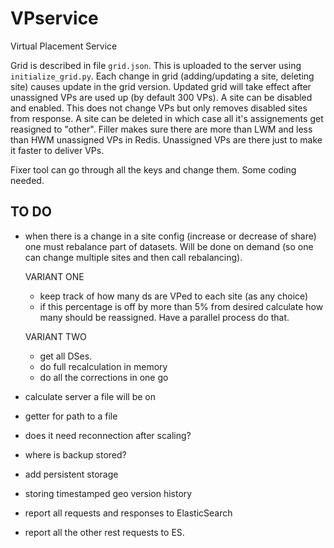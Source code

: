 # VPservice
Virtual Placement Service

Grid is described in file ```grid.json```. 
This is uploaded to the server using ```initialize_grid.py```. 
Each change in grid (adding/updating a site, deleting site) causes update in the grid version. Updated grid will take effect after unassigned VPs are used up (by default 300 VPs).
A site can be disabled and enabled. This does not change VPs but only removes disabled sites from response.
A site can be deleted in which case all it's assignements get reasigned to "other".
Filler makes sure there are more than LWM and less than HWM unassigned VPs in Redis. Unassigned VPs are there just to make it faster to deliver VPs. 


Fixer tool can go through all the keys and change them. Some coding needed.

## TO DO

* when there is a change in a site config (increase or decrease of share) one must rebalance part of datasets.
    Will be done on demand (so one can change multiple sites and then call rebalancing).
    
    VARIANT ONE
    * keep track of how many ds are VPed to each site (as any choice)
    * if this percentage is off by more than 5% from desired calculate how many should be reassigned. Have a parallel process do that.
    
    VARIANT TWO
    * get all DSes. 
    * do full recalculation in memory
    * do all the corrections in one go

* calculate server a file will be on
* getter for path to a file
* does it need reconnection after scaling?
* where is backup stored?
* add persistent storage
* storing timestamped geo version history
* report all requests and responses to ElasticSearch
* report all the other rest requests to ES.
